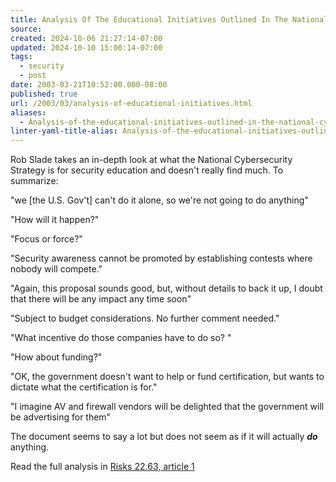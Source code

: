```yaml
---
title: Analysis Of The Educational Initiatives Outlined In The National Cybersecurity Strategy
source: 
created: 2024-10-06 21:27:14-07:00
updated: 2024-10-10 15:00:14-07:00
tags:
  - security
  - post
date: 2003-03-21T10:52:00.000-08:00
published: true
url: /2003/03/analysis-of-educational-initiatives.html
aliases:
  - Analysis-of-the-educational-initiatives-outlined-in-the-national-cybersecurity-strategy
linter-yaml-title-alias: Analysis-of-the-educational-initiatives-outlined-in-the-national-cybersecurity-strategy
---
```



Rob Slade takes an in-depth look at what the National Cybersecurity Strategy is for security education and doesn't really find much. To summarize:  
  
"we \[the U.S. Gov't\] can't do it alone, so we're not going to do anything"  
  
"How will it happen?"  
  
"Focus or force?"  
  
"Security awareness cannot be promoted by establishing contests where nobody will compete."  
  
"Again, this proposal sounds good, but, without details to back it up, I doubt that there will be any impact any time soon"  
  
"Subject to budget considerations. No further comment needed."  
  
"What incentive do those companies have to do so? "  
  
"How about funding?"  
  
"OK, the government doesn't want to help or fund certification, but wants to dictate what the certification is for."  
  
"I imagine AV and firewall vendors will be delighted that the government will be advertising for them"  
  
The document seems to say a lot but does not seem as if it will actually _**do**_ anything.  
  
Read the full analysis in [Risks 22.63, article 1](https://catless.ncl.ac.uk/Risks/22.63.html#subj1)